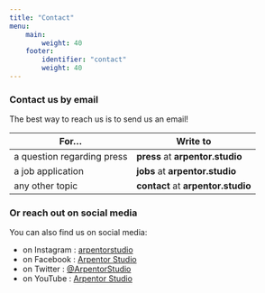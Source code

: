 ```yaml
---
title: "Contact"
menu:
    main:
        weight: 40
    footer:
        identifier: "contact"
        weight: 40
---
```


<section class="container content">

<h3 class="title is-3">Contact us by email</h3>

The best way to reach us is to send us an email!

| For… | Write to |
| -- | -- |
| a question regarding press | **press** at **arpentor.studio** |
| a job application | **jobs** at **arpentor.studio** |
| any other topic | **contact** at **arpentor.studio** |
</section>

<section class="container content">

<h3 class="title is-3">Or reach out on social media</h3>

You can also find us on social media:

- on Instagram : [arpentorstudio](https://www.instagram.com/arpentorstudio/)
- on Facebook : [Arpentor Studio](https://www.facebook.com/Arpentor-Studio-100396392569735)
- on Twitter : [@ArpentorStudio](https://twitter.com/ArpentorStudio)
- on YouTube : [Arpentor Studio](https://www.youtube.com/channel/UC5O0siehXk70Qp112X5M0Ag)

</section>
